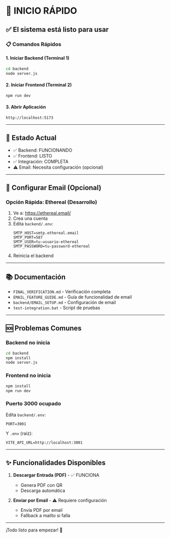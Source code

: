 # 🚀 INICIO RÁPIDO

## ✅ El sistema está listo para usar

### 📋 Comandos Rápidos

#### 1. Iniciar Backend (Terminal 1)
```bash
cd backend
node server.js
```

#### 2. Iniciar Frontend (Terminal 2)
```bash
npm run dev
```

#### 3. Abrir Aplicación
```
http://localhost:5173
```

---

## 🎯 Estado Actual

- ✅ Backend: FUNCIONANDO
- ✅ Frontend: LISTO
- ✅ Integración: COMPLETA
- ⚠️ Email: Necesita configuración (opcional)

---

## 📧 Configurar Email (Opcional)

### Opción Rápida: Ethereal (Desarrollo)

1. Ve a: https://ethereal.email/
2. Crea una cuenta
3. Edita `backend/.env`:
   ```env
   SMTP_HOST=smtp.ethereal.email
   SMTP_PORT=587
   SMTP_USER=tu-usuario-ethereal
   SMTP_PASSWORD=tu-password-ethereal
   ```
4. Reinicia el backend

---

## 📚 Documentación

- `FINAL_VERIFICATION.md` - Verificación completa
- `EMAIL_FEATURE_GUIDE.md` - Guía de funcionalidad de email
- `backend/EMAIL_SETUP.md` - Configuración de email
- `test-integration.bat` - Script de pruebas

---

## 🆘 Problemas Comunes

### Backend no inicia
```bash
cd backend
npm install
node server.js
```

### Frontend no inicia
```bash
npm install
npm run dev
```

### Puerto 3000 ocupado
Edita `backend/.env`:
```env
PORT=3001
```

Y `.env` (raíz):
```env
VITE_API_URL=http://localhost:3001
```

---

## ✨ Funcionalidades Disponibles

1. **Descargar Entrada (PDF)** - ✅ FUNCIONA
   - Genera PDF con QR
   - Descarga automática

2. **Enviar por Email** - ⚠️ Requiere configuración
   - Envía PDF por email
   - Fallback a mailto si falla

---

¡Todo listo para empezar! 🎉
